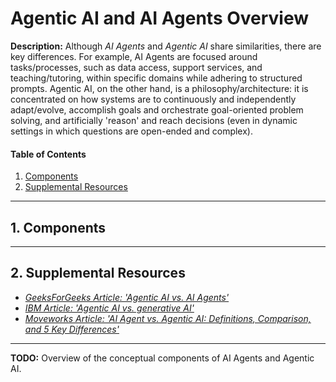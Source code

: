 # Agentic AI and AI Agents Overview

**Description:** Although *AI Agents* and *Agentic AI* share similarities, there are key differences. For example, AI Agents are focused around tasks/processes, such as data access, support services, and teaching/tutoring, within specific domains while adhering to structured prompts. Agentic AI, on the other hand, is a philosophy/architecture: it is concentrated on how systems are to continuously and independently adapt/evolve, accomplish goals and orchestrate goal-oriented problem solving, and artificially 'reason' and reach decisions (even in dynamic settings in which questions are open-ended and complex).

#### Table of Contents

1. [Components](#components)
2. [Supplemental Resources](#supplemental)

<hr />

## <a name="components">1. Components</a>

<hr />
  
## <a name="supplemental">2. Supplemental Resources</a>
  
* *[GeeksForGeeks Article: 'Agentic AI vs. AI Agents'](https://www.geeksforgeeks.org/artificial-intelligence/agentic-ai-vs-ai-agents/)*
* *[IBM Article: 'Agentic AI vs. generative AI'](https://www.ibm.com/think/topics/agentic-ai-vs-generative-ai)*
* *[Moveworks Article: 'AI Agent vs. Agentic AI: Definitions, Comparison, and 5 Key Differences'](https://www.moveworks.com/us/en/resources/blog/agentic-ai-vs-ai-agents-definitions-and-differences)*
  
<hr />
  
**TODO:** Overview of the conceptual components of AI Agents and Agentic AI. 
